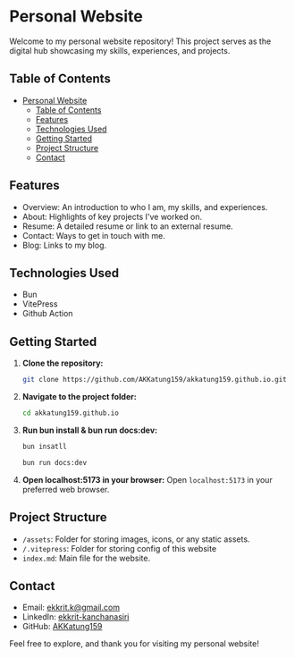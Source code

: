 # Personal Website

Welcome to my personal website repository! This project serves as the digital hub showcasing my skills, experiences, and projects.

## Table of Contents

- [Personal Website](#personal-website)
  - [Table of Contents](#table-of-contents)
  - [Features](#features)
  - [Technologies Used](#technologies-used)
  - [Getting Started](#getting-started)
  - [Project Structure](#project-structure)
  - [Contact](#contact)

## Features

- Overview: An introduction to who I am, my skills, and experiences.
- About: Highlights of key projects I've worked on.
- Resume: A detailed resume or link to an external resume.
- Contact: Ways to get in touch with me.
- Blog: Links to my blog.

## Technologies Used

- Bun
- VitePress
- Github Action

## Getting Started

1. **Clone the repository:**
   ```bash
   git clone https://github.com/AKKatung159/akkatung159.github.io.git
   ```

2. **Navigate to the project folder:**
   ```bash
   cd akkatung159.github.io
   ```

3. **Run bun install & bun run docs:dev:**
    ```bash 
    bun insatll
    ```
    ```bash
    bun run docs:dev
    ```
6. **Open localhost:5173 in your browser:**
   Open `localhost:5173`  in your preferred web browser.

## Project Structure

- `/assets`: Folder for storing images, icons, or any static assets.
- `/.vitepress`: Folder for storing config of this website
- `index.md`: Main file for the website.

## Contact

- Email: [ekkrit.k@gmail.com](mailto:ekkrit.k@gmail.com)
- LinkedIn: [ekkrit-kanchanasiri](https://www.linkedin.com/in/ekkrit-kanchanasiri)
- GitHub: [AKKatung159](https://github.com/AKKatung159)

Feel free to explore, and thank you for visiting my personal website!